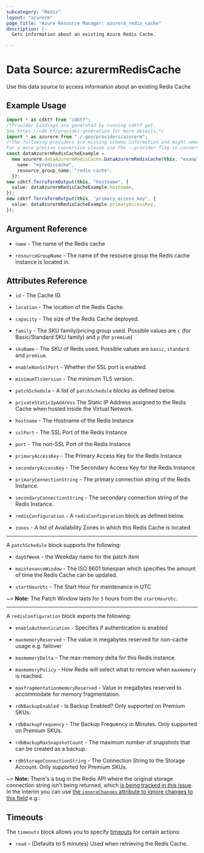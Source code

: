 ```yaml
---
subcategory: "Redis"
layout: "azurerm"
page_title: "Azure Resource Manager: azurerm_redis_cache"
description: |-
  Gets information about an existing Azure Redis Cache.

---
```


# Data Source: azurermRedisCache

Use this data source to access information about an existing Redis Cache

## Example Usage

```typescript
import * as cdktf from "cdktf";
/*Provider bindings are generated by running cdktf get.
See https://cdk.tf/provider-generation for more details.*/
import * as azurerm from "./.gen/providers/azurerm";
/*The following providers are missing schema information and might need manual adjustments to synthesize correctly: azurerm.
For a more precise conversion please use the --provider flag in convert.*/
const dataAzurermRedisCacheExample =
  new azurerm.dataAzurermRedisCache.DataAzurermRedisCache(this, "example", {
    name: "myrediscache",
    resource_group_name: "redis-cache",
  });
new cdktf.TerraformOutput(this, "hostname", {
  value: dataAzurermRedisCacheExample.hostname,
});
new cdktf.TerraformOutput(this, "primary_access_key", {
  value: dataAzurermRedisCacheExample.primaryAccessKey,
});

```

## Argument Reference

*   `name` - The name of the Redis cache

*   `resourceGroupName` - The name of the resource group the Redis cache instance is located in.

## Attributes Reference

*   `id` - The Cache ID.

*   `location` - The location of the Redis Cache.

*   `capacity` - The size of the Redis Cache deployed.

*   `family` - The SKU family/pricing group used. Possible values are `c` (for Basic/Standard SKU family) and `p` (for `premium`)

*   `skuName` - The SKU of Redis used. Possible values are `basic`, `standard` and `premium`.

*   `enableNonSslPort` - Whether the SSL port is enabled.

*   `minimumTlsVersion` - The minimum TLS version.

*   `patchSchedule` - A list of `patchSchedule` blocks as defined below.

*   `privateStaticIpAddress` The Static IP Address assigned to the Redis Cache when hosted inside the Virtual Network.

*   `hostname` - The Hostname of the Redis Instance

*   `sslPort` - The SSL Port of the Redis Instance

*   `port` - The non-SSL Port of the Redis Instance

*   `primaryAccessKey` - The Primary Access Key for the Redis Instance

*   `secondaryAccessKey` - The Secondary Access Key for the Redis Instance

*   `primaryConnectionString` - The primary connection string of the Redis Instance.

*   `secondaryConnectionString` - The secondary connection string of the Redis Instance.

*   `redisConfiguration` - A `redisConfiguration` block as defined below.

*   `zones` - A list of Availability Zones in which this Redis Cache is located.

***

A `patchSchedule` block supports the following:

*   `dayOfWeek` - the Weekday name for the patch item

*   `maintenanceWindow` - The ISO 8601 timespan which specifies the amount of time the Redis Cache can be updated.

*   `startHourUtc` - The Start Hour for maintenance in UTC

\~> **Note:** The Patch Window lasts for `5` hours from the `startHourUtc`.

***

A `redisConfiguration` block exports the following:

*   `enableAuthentication` - Specifies if authentication is enabled

*   `maxmemoryReserved` - The value in megabytes reserved for non-cache usage e.g. failover

*   `maxmemoryDelta` - The max-memory delta for this Redis instance.

*   `maxmemoryPolicy` - How Redis will select what to remove when `maxmemory` is reached.

*   `maxfragmentationmemoryReserved` - Value in megabytes reserved to accommodate for memory fragmentation.

*   `rdbBackupEnabled` - Is Backup Enabled? Only supported on Premium SKUs.

*   `rdbBackupFrequency` - The Backup Frequency in Minutes. Only supported on Premium SKUs.

*   `rdbBackupMaxSnapshotCount` - The maximum number of snapshots that can be created as a backup.

*   `rdbStorageConnectionString` - The Connection String to the Storage Account. Only supported for Premium SKUs.

\~> **Note:** There's a bug in the Redis API where the original storage connection string isn't being returned, which [is being tracked in this issue](https://github.com/Azure/azure-rest-api-specs/issues/3037). In the interim you can use [the `ignoreChanges` attribute to ignore changes to this field](https://www.terraform.io/language/meta-arguments/lifecycle#ignore_changess) e.g.:

## Timeouts

The `timeouts` block allows you to specify [timeouts](https://www.terraform.io/language/resources/syntax#operation-timeouts) for certain actions:

* `read` - (Defaults to 5 minutes) Used when retrieving the Redis Cache.
